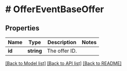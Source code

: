 # # OfferEventBaseOffer

## Properties

Name | Type | Description | Notes
------------ | ------------- | ------------- | -------------
**id** | **string** | The offer ID. | 

[[Back to Model list]](../../README.md#documentation-for-models) [[Back to API list]](../../README.md#documentation-for-api-endpoints) [[Back to README]](../../README.md)


